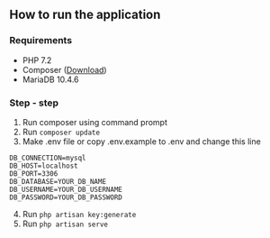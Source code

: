 ## How to run the application

### Requirements
- PHP 7.2
- Composer (<a target="_blank" href="https://getcomposer.org/">Download</a>)
- MariaDB 10.4.6

### Step - step
1. Run composer using command prompt
2. Run ``` composer update ```
3. Make .env file or copy .env.example to .env and change this line
```
DB_CONNECTION=mysql
DB_HOST=localhost
DB_PORT=3306
DB_DATABASE=YOUR_DB_NAME
DB_USERNAME=YOUR_DB_USERNAME
DB_PASSWORD=YOUR_DB_PASSWORD
```
4. Run ``` php artisan key:generate ```
5. Run ``` php artisan serve ```